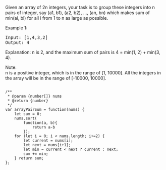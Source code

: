 Given an array of 2n integers, your task is to group these integers into n pairs of integer, say (a1, b1), (a2, b2), ..., (an, bn) which makes sum of min(ai, bi) for all i from 1 to n as large as possible.

Example 1:
<pre>
Input: [1,4,3,2]
Output: 4
</pre>
Explanation: n is 2, and the maximum sum of pairs is 4 = min(1, 2) + min(3, 4).

Note:  
n is a positive integer, which is in the range of [1, 10000].
All the integers in the array will be in the range of [-10000, 10000].

<pre><code>
/**
 * @param {number[]} nums
 * @return {number}
 */
var arrayPairSum = function(nums) {
    let sum = 0;
    nums.sort(
        function(a, b){
            return a-b
        });
    for (let i = 0; i < nums.length; i+=2) {
        let current = nums[i];
        let next = nums[i+1];
        let min = current < next ? current : next;
        sum += min;
    } return sum;
};
</code></pre>